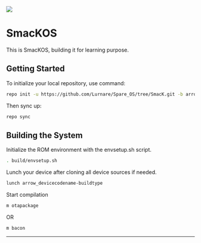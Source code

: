 <img src="https://encrypted-tbn0.gstatic.com/images?q=tbn:ANd9GcSIWr4rXAYhnocOWjDcPri-NEpCN6trSnd02A&usqp=CAU">

# SmacKOS
This is SmacKOS, building it for learning purpose.

 Getting Started
---------------

To initialize your local repository, use command:

```bash
repo init -u https://github.com/Lurnare/Spare_OS/tree/SmacK.git -b arrow-13.0
```

Then sync up:

```bash
repo sync
```

Building the System
-------------------
 Initialize the ROM environment with the envsetup.sh script.

```bash
. build/envsetup.sh
```

Lunch your device after cloning all device sources if needed.

```bash
lunch arrow_devicecodename-buildtype
```

Start compilation

```bash
m otapackage
```

OR

```bash
m bacon
```

---------------------------------------------------------------------------------------------------------------------

